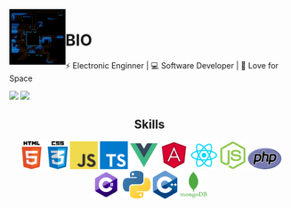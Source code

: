<img align='left' src='./images/circuit.gif' width='20%'>


# BIO

⚡ Electronic Enginner | 💻 Software Developer | 🌌 Love for Space



[![](https://img.shields.io/badge/WebSite-edixonalberto.com-blue.svg?style=flat-square)](https://www.edixonalberto.com) ![](https://img.shields.io/github/stars/EdixonAlberto?affiliations=OWNER%2CCOLLABORATOR&style=social)

<h2 align="center">Skills</h2>

<div align="center">
  <img src='./images/skills/html.png' height='50px'>
  <img src='./images/skills/css.png' height='50px'>
  <img src='./images/skills/javascript.jpg' height='50px'>
  <img src='./images/skills/typescript.png' height='50px'>
  <img src='./images/skills/vue.png' height='50px'>
  <img src='./images/skills/angular.png' height='50px'>
  <img src='./images/skills/react.png' height='50px'>
  <img src='./images/skills/nodejs.png' height='50px'>
  <img src='./images/skills/php.png' width="60px" height='38px'>
  <img src='./images/skills/csharp.png' height='50px'>
  <img src='./images/skills/python.png' height='50px'>
  <img src='./images/skills/cpp.png' height='50px'>
  <img src='./images/skills/mongo.png' height='50px'>
</div>
